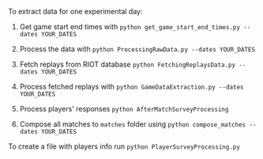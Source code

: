 To extract data for one experimental day:

1. Get game start end times with `python get_game_start_end_times.py --dates YOUR_DATES`

2. Process the data with `python ProcessingRawData.py --dates YOUR_DATES`

3. Fetch replays from RIOT database `python FetchingReplaysData.py --dates YOUR_DATES`

4. Process fetched replays with `python GameDataExtraction.py --dates YOUR_DATES`

5. Process players' responses `python AfterMatchSurveyProcessing`

6. Compose all matches to `matches` folder using `python compose_matches --dates YOUR_DATES`

To create a file with players info run `python PlayerSurveyProcessing.py`